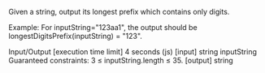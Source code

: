 Given a string, output its longest prefix which contains only digits.

Example:
For inputString="123aa1", the output should be
longestDigitsPrefix(inputString) = "123".

Input/Output
[execution time limit] 4 seconds (js)
[input] string inputString
Guaranteed constraints:
3 ≤ inputString.length ≤ 35.
[output] string
